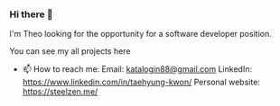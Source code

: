 ### Hi there 👋

I'm Theo looking for the opportunity for a software developer position. 

You can see my all projects here 

- 📫 How to reach me:
  Email: katalogin88@gmail.com
  LinkedIn: https://www.linkedin.com/in/taehyung-kwon/
  Personal website: https://steelzen.me/

